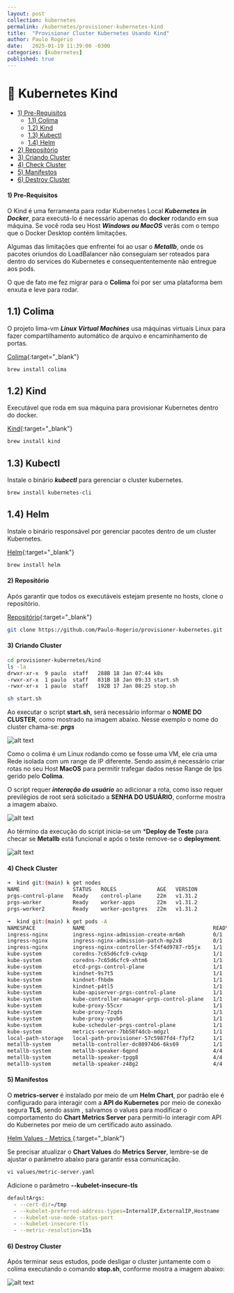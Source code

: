 ```yaml
---
layout: post
collection: kubernetes
permalink: /kubernetes/provisioner-kubernetes-kind
title:  "Provisionar Cluster Kubernetes Usando Kind"
author: Paulo Rogério
date:   2025-01-19 11:39:00 -0300
categories: [kubernetes]
published: true
---
```



# 🚀 Kubernetes Kind

- [1) Pre-Requisitos](#1-pre-requisitos)
  - [1.1) Colima](#11-colima)
  - [1.2) Kind](#12-kind)
  - [1.3) Kubectl](#13-kubectl)
  - [1.4) Helm](#14-helm)    
- [2) Repositório](#2-repositório)
- [3) Criando Cluster](#3-criando-cluster)
- [4) Check Cluster](#4-check-cluster)
- [5) Manifestos](#5-manifestos)
- [6) Destroy Cluster](#6-destroy-cluster)

#### 1) Pre-Requisitos

O Kind é uma ferramenta para rodar Kubernetes Local ***Kubernetes in Docker***, para executá-lo é necessário apenas do **docker** 
rodando em sua máquina. Se você roda seu Host ***Windows ou MacOS*** verás com o tempo que o Docker Desktop contém limitações. 

Algumas das limitações que enfrentei foi ao usar o ***Metallb***, onde os pacotes oriundos do LoadBalancer não conseguiam ser roteados para dentro do services do Kubernetes e consequententemente não entregue aos pods.

O que de fato me fez migrar para o **Colima** foi por ser uma plataforma bem enxuta e leve para rodar.


## 1.1) Colima

O projeto lima-vm ***Linux Virtual Machines*** usa máquinas virtuais Linux para fazer compartilhamento automático de arquivo e encaminhamento de portas.

[Colima](https://github.com/abiosoft/colima){:target="_blank"}

```bash
brew install colima
```

## 1.2) Kind

Executável que roda em sua máquina para provisionar Kubernetes dentro do docker.

[Kind](https://kind.sigs.k8s.io/){:target="_blank"}

```bash
brew install kind
```

## 1.3) Kubectl

Instale o binário ***kubectl*** para gerenciar o cluster kubernetes.

```bash
brew install kubernetes-cli
```

## 1.4) Helm

Instale o binário responsável por gerenciar pacotes dentro de um cluster Kubernetes. 

[Helm](https://helm.sh/){:target="_blank"}

```bash
brew install helm
```

#### 2) Repositório

Após garantir que todos os executáveis estejam presente no hosts, clone o repositório.

[Repositório](https://github.com/Paulo-Rogerio/provisioner-kubernetes){:target="_blank"}

```bash
git clone https://github.com/Paulo-Rogerio/provisioner-kubernetes.git
```

#### 3) Criando Cluster

```bash
cd provisioner-kubernetes/kind
ls -la
drwxr-xr-x  9 paulo  staff   288B 18 Jan 07:44 k8s
-rwxr-xr-x  1 paulo  staff   831B 18 Jan 09:33 start.sh
-rwxr-xr-x  1 paulo  staff   192B 17 Jan 08:25 stop.sh
```


```bash
sh start.sh
```

Ao executar o script **start.sh**, será necessário informar o **NOME DO CLUSTER**, como mostrado na imagem abaixo. Nesse exemplo o nome do cluster chama-se: ***prgs*** 

![alt text](/images/kubernetes/provisioner-kubernetes-kind/01-kind.png)

Como o colima é um Linux rodando como se fosse uma VM, ele cria uma Rede isolada com um range de IP diferente. Sendo assim,é necessário criar rotas no seu Host **MacOS** para permitir trafegar dados nesse Range de Ips gerido pelo **Colima**. 

O script requer ***interação do usuário*** ao adicionar a rota, como isso requer previlégios de root será solicitado a **SENHA DO USUÁRIO**, conforme mostra a imagem abaixo.

![alt text](/images/kubernetes/provisioner-kubernetes-kind/02-kind.png)

Ao término da execução do script inicia-se um ***Deploy de Teste** para checar se **Metallb** está funcional e após o teste remove-se o **deployment**.

![alt text](/images/kubernetes/provisioner-kubernetes-kind/03-kind.png)

#### 4) Check Cluster

```bash
➜  kind git:(main) k get nodes
NAME                 STATUS   ROLES             AGE   VERSION
prgs-control-plane   Ready    control-plane     22m   v1.31.2
prgs-worker          Ready    worker-apps       22m   v1.31.2
prgs-worker2         Ready    worker-postgres   22m   v1.31.2
```

```bash
➜  kind git:(main) k get pods -A
NAMESPACE            NAME                                         READY   STATUS      RESTARTS   AGE
ingress-nginx        ingress-nginx-admission-create-mr6mh         0/1     Completed   0          19m
ingress-nginx        ingress-nginx-admission-patch-mp2x8          0/1     Completed   1          19m
ingress-nginx        ingress-nginx-controller-5f4f4d9787-rb5jx    1/1     Running     0          19m
kube-system          coredns-7c65d6cfc9-cvkqp                     1/1     Running     0          22m
kube-system          coredns-7c65d6cfc9-xhtm6                     1/1     Running     0          22m
kube-system          etcd-prgs-control-plane                      1/1     Running     0          22m
kube-system          kindnet-9s7t5                                1/1     Running     0          22m
kube-system          kindnet-fhbdm                                1/1     Running     0          22m
kube-system          kindnet-p4tl5                                1/1     Running     0          22m
kube-system          kube-apiserver-prgs-control-plane            1/1     Running     0          22m
kube-system          kube-controller-manager-prgs-control-plane   1/1     Running     0          22m
kube-system          kube-proxy-55cxr                             1/1     Running     0          22m
kube-system          kube-proxy-7zqds                             1/1     Running     0          22m
kube-system          kube-proxy-vpvb6                             1/1     Running     0          22m
kube-system          kube-scheduler-prgs-control-plane            1/1     Running     0          22m
kube-system          metrics-server-7bb58f4dcb-mdgzl              1/1     Running     0          17m
local-path-storage   local-path-provisioner-57c5987fd4-f7pf2      1/1     Running     0          22m
metallb-system       metallb-controller-dc88974b6-6ks69           1/1     Running     0          21m
metallb-system       metallb-speaker-6qpnd                        4/4     Running     0          21m
metallb-system       metallb-speaker-tpgg8                        4/4     Running     0          21m
metallb-system       metallb-speaker-z48g2                        4/4     Running     0          21m
```

#### 5) Manifestos

O **metrics-server** é instalado por meio de um **Helm Chart**, por padrão ele é configurado para interagir com a **API do Kubernetes** por meio de conexão segura **TLS**, sendo assim , salvamos o values para modificar o comportamento do **Chart Metrics Server** para permiti-lo interagir com API do Kubernetes por meio de um certificado auto assinado. 

[Helm Values - Metrics ](https://artifacthub.io/packages/helm/metrics-server/metrics-server?modal=values){:target="_blank"}

Se precisar atualizar o **Chart Values** do **Metrics Server**, lembre-se de ajustar o parâmetro abaixo para garantir essa comunicação.

```bash
vi values/metric-server.yaml
```

Adicione o parâmetro **--kubelet-insecure-tls**

```bash
defaultArgs:
  - --cert-dir=/tmp
  - --kubelet-preferred-address-types=InternalIP,ExternalIP,Hostname
  - --kubelet-use-node-status-port
  - --kubelet-insecure-tls
  - --metric-resolution=15s
```

#### 6) Destroy Cluster

Após terminar seus estudos, pode desligar o cluster juntamente com o colima executando o comando **stop.sh**, conforme mostra a imagem abaixo:

![alt text](/images/kubernetes/provisioner-kubernetes-kind/04-kind.png)